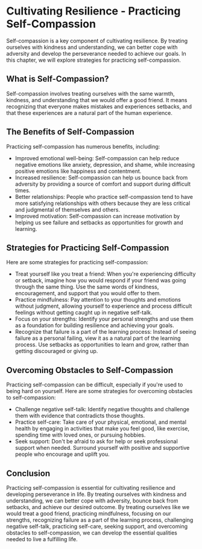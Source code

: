 Cultivating Resilience - Practicing Self-Compassion
============================================================

Self-compassion is a key component of cultivating resilience. By treating ourselves with kindness and understanding, we can better cope with adversity and develop the perseverance needed to achieve our goals. In this chapter, we will explore strategies for practicing self-compassion.

What is Self-Compassion?
------------------------

Self-compassion involves treating ourselves with the same warmth, kindness, and understanding that we would offer a good friend. It means recognizing that everyone makes mistakes and experiences setbacks, and that these experiences are a natural part of the human experience.

The Benefits of Self-Compassion
-------------------------------

Practicing self-compassion has numerous benefits, including:

* Improved emotional well-being: Self-compassion can help reduce negative emotions like anxiety, depression, and shame, while increasing positive emotions like happiness and contentment.
* Increased resilience: Self-compassion can help us bounce back from adversity by providing a source of comfort and support during difficult times.
* Better relationships: People who practice self-compassion tend to have more satisfying relationships with others because they are less critical and judgmental of themselves and others.
* Improved motivation: Self-compassion can increase motivation by helping us see failure and setbacks as opportunities for growth and learning.

Strategies for Practicing Self-Compassion
-----------------------------------------

Here are some strategies for practicing self-compassion:

* Treat yourself like you treat a friend: When you're experiencing difficulty or setback, imagine how you would respond if your friend was going through the same thing. Use the same words of kindness, encouragement, and support that you would offer to them.
* Practice mindfulness: Pay attention to your thoughts and emotions without judgment, allowing yourself to experience and process difficult feelings without getting caught up in negative self-talk.
* Focus on your strengths: Identify your personal strengths and use them as a foundation for building resilience and achieving your goals.
* Recognize that failure is a part of the learning process: Instead of seeing failure as a personal failing, view it as a natural part of the learning process. Use setbacks as opportunities to learn and grow, rather than getting discouraged or giving up.

Overcoming Obstacles to Self-Compassion
---------------------------------------

Practicing self-compassion can be difficult, especially if you're used to being hard on yourself. Here are some strategies for overcoming obstacles to self-compassion:

* Challenge negative self-talk: Identify negative thoughts and challenge them with evidence that contradicts those thoughts.
* Practice self-care: Take care of your physical, emotional, and mental health by engaging in activities that make you feel good, like exercise, spending time with loved ones, or pursuing hobbies.
* Seek support: Don't be afraid to ask for help or seek professional support when needed. Surround yourself with positive and supportive people who encourage and uplift you.

Conclusion
----------

Practicing self-compassion is essential for cultivating resilience and developing perseverance in life. By treating ourselves with kindness and understanding, we can better cope with adversity, bounce back from setbacks, and achieve our desired outcome. By treating ourselves like we would treat a good friend, practicing mindfulness, focusing on our strengths, recognizing failure as a part of the learning process, challenging negative self-talk, practicing self-care, seeking support, and overcoming obstacles to self-compassion, we can develop the essential qualities needed to live a fulfilling life.
